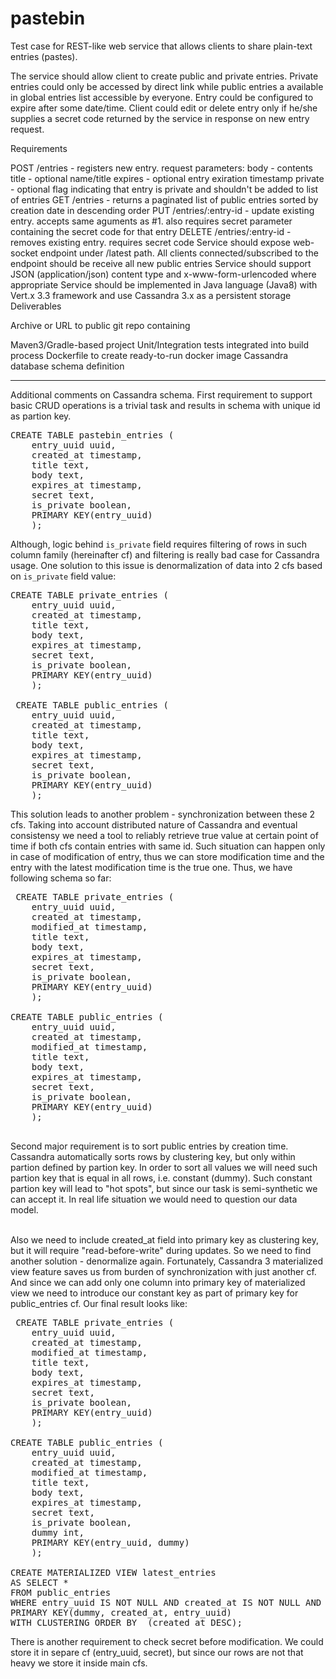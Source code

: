 # pastebin

Test case for REST-like web service that allows clients to share plain-text entries (pastes).

The service should allow client to create public and private entries. Private entries could only be accessed by direct link while public entries a available in global entries list accessible by everyone. Entry could be configured to expire after some date/time. Client could edit or delete entry only if he/she supplies a secret code returned by the service in response on new entry request.

Requirements

POST /entries - registers new entry. request parameters:
body - contents
title - optional name/title
expires - optional entry exiration timestamp
private - optional flag indicating that entry is private and shouldn't be added to list of entries
GET /entries - returns a paginated list of public entries sorted by creation date in descending order
PUT /entries/:entry-id - update existing entry. accepts same aguments as #1. also requires secret parameter containing the secret code for that entry
DELETE /entries/:entry-id - removes existing entry. requires secret code
Service should expose web-socket endpoint under /latest path. All clients connected/subscribed to the endpoint should be receive all new public entries
Service should support JSON (application/json) content type and x-www-form-urlencoded where appropriate
Service should be implemented in Java language (Java8) with Vert.x 3.3 framework and use Cassandra 3.x as a persistent storage
Deliverables

Archive or URL to public git repo containing

Maven3/Gradle-based project
Unit/Integration tests integrated into build process
Dockerfile to create ready-to-run docker image
Cassandra database schema definition

--------------

Additional comments on Cassandra schema.
First requirement to support basic CRUD operations is a trivial task and results in schema with unique id as partion key.

<pre>
CREATE TABLE pastebin_entries (
    entry_uuid uuid,
    created_at timestamp,
    title text,
    body text,
    expires_at timestamp,
    secret text,
    is_private boolean,
    PRIMARY KEY(entry_uuid)
    );
</pre>
Although, logic behind `is_private` field requires filtering of rows in such column family (hereinafter cf) 
and filtering is really bad case for Cassandra usage.
One solution to this issue is denormalization of data into 2 cfs based on `is_private` field value:

<pre>
CREATE TABLE private_entries (
    entry_uuid uuid,
    created_at timestamp,
    title text,
    body text,
    expires_at timestamp,
    secret text,
    is_private boolean,
    PRIMARY KEY(entry_uuid)
    );
    
 CREATE TABLE public_entries (
    entry_uuid uuid,
    created_at timestamp,
    title text,
    body text,
    expires_at timestamp,
    secret text,
    is_private boolean,
    PRIMARY KEY(entry_uuid)
    );  
</pre> 
 This solution leads to another problem - synchronization between these 2 cfs. 
 Taking into account distributed nature of Cassandra and eventual consistensy we need 
 a tool to reliably retrieve true value at certain point of time if both cfs contain entries with same id.
 Such situation can happen only in case of modification of entry, thus we can store modification time and the entry with the latest
 modification time is the true one. Thus, we have following schema so far:

<pre>
 CREATE TABLE private_entries (
    entry_uuid uuid,
    created_at timestamp,
    modified_at timestamp,
    title text,
    body text,
    expires_at timestamp,
    secret text,
    is_private boolean,
    PRIMARY KEY(entry_uuid)
    );

CREATE TABLE public_entries (
    entry_uuid uuid,
    created_at timestamp,
    modified_at timestamp,
    title text,
    body text,
    expires_at timestamp,
    secret text,
    is_private boolean,
    PRIMARY KEY(entry_uuid)
    );
 </pre>
  Second major requirement is to sort public entries by creation time. Cassandra automatically sorts rows by clustering key,
 but only within partion defined by partion key. In order to sort all values we will need such partion key that is equal in
 all rows, i.e. constant (dummy). Such constant partion key will lead to "hot spots", but since our task is semi-synthetic
 we can accept it. In real life situation we would need to question our data model. 
 
 <br/>  Also we need to include created_at field into primary key as clustering key, 
 but it will require 
 "read-before-write" during updates. So we need to find another solution - denormalize again. 
 Fortunately, Cassandra 3 materialized view feature saves us from burden of synchronization with just another cf. And since
 we can add only one column into primary key of materialized view we need to introduce our constant key as part of 
 primary key for public_entries cf. Our final result looks like:
 <pre>
 CREATE TABLE private_entries (
    entry_uuid uuid,
    created_at timestamp,
    modified_at timestamp,
    title text,
    body text,
    expires_at timestamp,
    secret text,
    is_private boolean,
    PRIMARY KEY(entry_uuid)
    );

CREATE TABLE public_entries (
    entry_uuid uuid,
    created_at timestamp,
    modified_at timestamp,
    title text,
    body text,
    expires_at timestamp,
    secret text,
    is_private boolean,
    dummy int,
    PRIMARY KEY(entry_uuid, dummy)
    );

CREATE MATERIALIZED VIEW latest_entries
AS SELECT *
FROM public_entries
WHERE entry_uuid IS NOT NULL AND created_at IS NOT NULL AND dummy IS NOT NULL
PRIMARY KEY(dummy, created_at, entry_uuid)
WITH CLUSTERING ORDER BY  (created_at DESC);
</pre>

There is another requirement to check secret before modification. We could store it in separe cf (entry_uuid, secret), 
but since our rows are not that heavy we store it inside main cfs.
